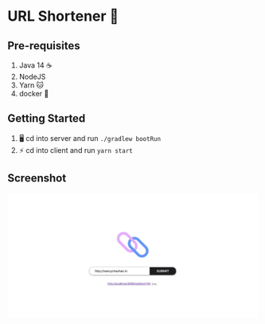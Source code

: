 # URL Shortener 🔗

## Pre-requisites

1. Java 14 ☕
2. NodeJS
3. Yarn 🐱
4. docker 🐳

## Getting Started

1. 🖥️ cd into server and run `./gradlew bootRun`
2. ⚡ cd into client and run `yarn start`

## Screenshot 

![alt text](Screenshot.png "Screenshot")
